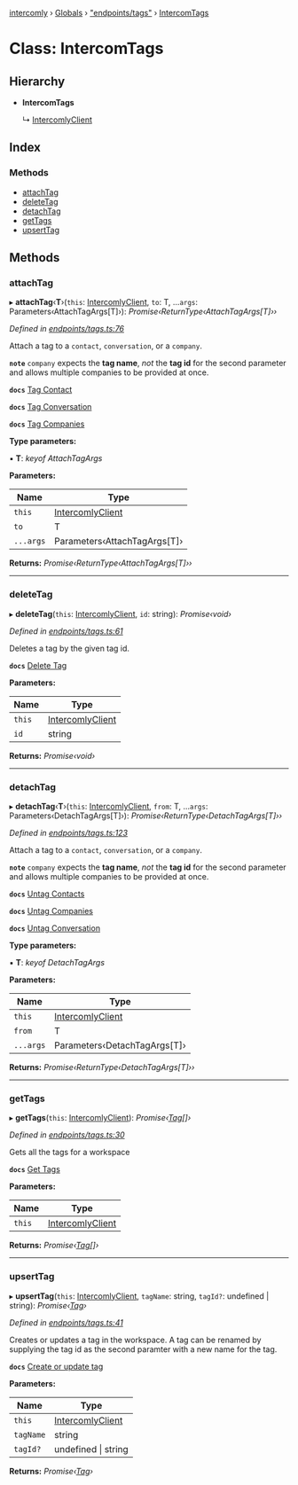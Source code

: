 [intercomly](../README.md) › [Globals](../globals.md) › ["endpoints/tags"](../modules/_endpoints_tags_.md) › [IntercomTags](_endpoints_tags_.intercomtags.md)

# Class: IntercomTags

## Hierarchy

* **IntercomTags**

  ↳ [IntercomlyClient](_client_.intercomlyclient.md)

## Index

### Methods

* [attachTag](_endpoints_tags_.intercomtags.md#attachtag)
* [deleteTag](_endpoints_tags_.intercomtags.md#deletetag)
* [detachTag](_endpoints_tags_.intercomtags.md#detachtag)
* [getTags](_endpoints_tags_.intercomtags.md#gettags)
* [upsertTag](_endpoints_tags_.intercomtags.md#upserttag)

## Methods

###  attachTag

▸ **attachTag**‹**T**›(`this`: [IntercomlyClient](_client_.intercomlyclient.md), `to`: T, ...`args`: Parameters‹AttachTagArgs[T]›): *Promise‹ReturnType‹AttachTagArgs[T]››*

*Defined in [endpoints/tags.ts:76](https://github.com/bradennapier/intercomly/blob/c3e44e7/src/endpoints/tags.ts#L76)*

Attach a tag to a `contact`, `conversation`, or a `company`.

**`note`** 
 `company` expects the **tag name**, _not_ the **tag id** for the second parameter and allows multiple
 companies to be provided at once.

**`docs`** [Tag Contact](https://developers.intercom.com/intercom-api-reference/reference#tag-contact)

**`docs`** [Tag Conversation](https://developers.intercom.com/intercom-api-reference/reference#attach-a-tag-to-a-conversation)

**`docs`** [Tag Companies](https://developers.intercom.com/intercom-api-reference/reference#tag-companies)

**Type parameters:**

▪ **T**: *keyof AttachTagArgs*

**Parameters:**

Name | Type |
------ | ------ |
`this` | [IntercomlyClient](_client_.intercomlyclient.md) |
`to` | T |
`...args` | Parameters‹AttachTagArgs[T]› |

**Returns:** *Promise‹ReturnType‹AttachTagArgs[T]››*

___

###  deleteTag

▸ **deleteTag**(`this`: [IntercomlyClient](_client_.intercomlyclient.md), `id`: string): *Promise‹void›*

*Defined in [endpoints/tags.ts:61](https://github.com/bradennapier/intercomly/blob/c3e44e7/src/endpoints/tags.ts#L61)*

Deletes a tag by the given tag id.

**`docs`** [Delete Tag](https://developers.intercom.com/intercom-api-reference/reference#delete-a-tag)

**Parameters:**

Name | Type |
------ | ------ |
`this` | [IntercomlyClient](_client_.intercomlyclient.md) |
`id` | string |

**Returns:** *Promise‹void›*

___

###  detachTag

▸ **detachTag**‹**T**›(`this`: [IntercomlyClient](_client_.intercomlyclient.md), `from`: T, ...`args`: Parameters‹DetachTagArgs[T]›): *Promise‹ReturnType‹DetachTagArgs[T]››*

*Defined in [endpoints/tags.ts:123](https://github.com/bradennapier/intercomly/blob/c3e44e7/src/endpoints/tags.ts#L123)*

Attach a tag to a `contact`, `conversation`, or a `company`.

**`note`** 
 `company` expects the **tag name**, _not_ the **tag id** for the second parameter and allows multiple
 companies to be provided at once.

**`docs`** [Untag Contacts](https://developers.intercom.com/intercom-api-reference/reference#untag-contact)

**`docs`** [Untag Companies](https://developers.intercom.com/intercom-api-reference/reference#untag-companies)

**`docs`** [Untag Conversation](https://developers.intercom.com/intercom-api-reference/reference#detach-a-tag-from-a-conversation)

**Type parameters:**

▪ **T**: *keyof DetachTagArgs*

**Parameters:**

Name | Type |
------ | ------ |
`this` | [IntercomlyClient](_client_.intercomlyclient.md) |
`from` | T |
`...args` | Parameters‹DetachTagArgs[T]› |

**Returns:** *Promise‹ReturnType‹DetachTagArgs[T]››*

___

###  getTags

▸ **getTags**(`this`: [IntercomlyClient](_client_.intercomlyclient.md)): *Promise‹[Tag](../modules/_types_.md#tag)[]›*

*Defined in [endpoints/tags.ts:30](https://github.com/bradennapier/intercomly/blob/c3e44e7/src/endpoints/tags.ts#L30)*

Gets all the tags for a workspace

**`docs`** [Get Tags](https://developers.intercom.com/intercom-api-reference/reference#list-tags-for-an-app)

**Parameters:**

Name | Type |
------ | ------ |
`this` | [IntercomlyClient](_client_.intercomlyclient.md) |

**Returns:** *Promise‹[Tag](../modules/_types_.md#tag)[]›*

___

###  upsertTag

▸ **upsertTag**(`this`: [IntercomlyClient](_client_.intercomlyclient.md), `tagName`: string, `tagId?`: undefined | string): *Promise‹[Tag](../modules/_types_.md#tag)›*

*Defined in [endpoints/tags.ts:41](https://github.com/bradennapier/intercomly/blob/c3e44e7/src/endpoints/tags.ts#L41)*

Creates or updates a tag in the workspace.  A tag can be renamed by supplying the tag id
as the second paramter with a new name for the tag.

**`docs`** [Create or update tag](https://developers.intercom.com/intercom-api-reference/reference#create-and-update-tags)

**Parameters:**

Name | Type |
------ | ------ |
`this` | [IntercomlyClient](_client_.intercomlyclient.md) |
`tagName` | string |
`tagId?` | undefined &#124; string |

**Returns:** *Promise‹[Tag](../modules/_types_.md#tag)›*
